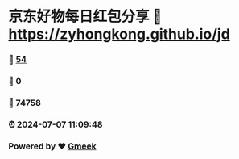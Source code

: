 # 京东好物每日红包分享 :link: https://zyhongkong.github.io/jd 
### :page_facing_up: [54](https://zyhongkong.github.io/jd/tag.html) 
### :speech_balloon: 0 
### :hibiscus: 74758 
### :alarm_clock: 2024-07-07 11:09:48 
### Powered by :heart: [Gmeek](https://github.com/Meekdai/Gmeek)
